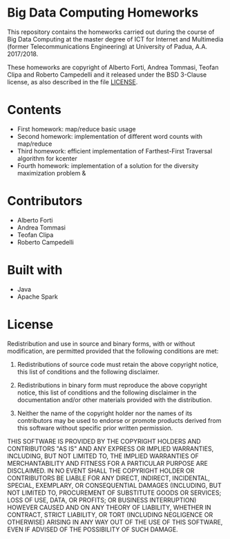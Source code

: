 # Big Data Computing Homeworks
This repository contains the homeworks carried out during the course of Big Data Computing at the master degree of ICT for Internet and Multimedia (former Telecommunications Engineering) at University of Padua, A.A. 2017/2018.

These homeworks are copyright of Alberto Forti, Andrea Tommasi, Teofan Clipa and Roberto Campedelli and it released under the BSD 3-Clause license, as also described in the file [LICENSE](LICENSE).

# Contents
- First homework: map/reduce basic usage
- Second homework: implementation of different word counts with map/reduce
- Third homework: efficient implementation of Farthest-First Traversal algorithm for kcenter
- Fourth homework: implementation of a solution for the diversity maximization problem & 

# Contributors
- Alberto Forti
- Andrea Tommasi
- Teofan Clipa
- Roberto Campedelli

# Built with
- Java
- Apache Spark


# License
Redistribution and use in source and binary forms, with or without modification, are permitted provided that the following conditions are met:

1. Redistributions of source code must retain the above copyright notice, this list of conditions and the following disclaimer.

2. Redistributions in binary form must reproduce the above copyright notice, this list of conditions and the following disclaimer in the documentation and/or other materials provided with the distribution.

3. Neither the name of the copyright holder nor the names of its contributors may be used to endorse or promote products derived from this software without specific prior written permission.

THIS SOFTWARE IS PROVIDED BY THE COPYRIGHT HOLDERS AND CONTRIBUTORS "AS IS" AND ANY EXPRESS OR IMPLIED WARRANTIES, INCLUDING, BUT NOT LIMITED TO, THE IMPLIED WARRANTIES OF MERCHANTABILITY AND FITNESS FOR A PARTICULAR PURPOSE ARE DISCLAIMED. IN NO EVENT SHALL THE COPYRIGHT HOLDER OR CONTRIBUTORS BE LIABLE FOR ANY DIRECT, INDIRECT, INCIDENTAL, SPECIAL, EXEMPLARY, OR CONSEQUENTIAL DAMAGES (INCLUDING, BUT NOT LIMITED TO, PROCUREMENT OF SUBSTITUTE GOODS OR SERVICES; LOSS OF USE, DATA, OR PROFITS; OR BUSINESS INTERRUPTION) HOWEVER CAUSED AND ON ANY THEORY OF LIABILITY, WHETHER IN CONTRACT, STRICT LIABILITY, OR TORT (INCLUDING NEGLIGENCE OR OTHERWISE) ARISING IN ANY WAY OUT OF THE USE OF THIS SOFTWARE, EVEN IF ADVISED OF THE POSSIBILITY OF SUCH DAMAGE.
